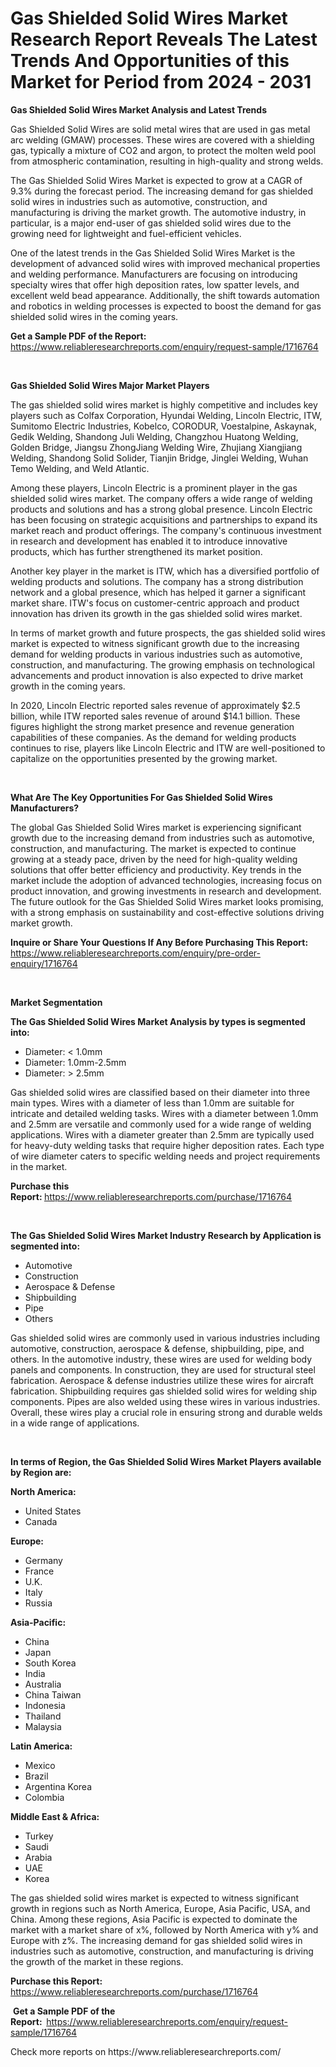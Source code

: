 <p><h1>Gas Shielded Solid Wires Market Research Report Reveals The Latest Trends And Opportunities of this Market for Period from 2024 - 2031</h1></p><p><strong>Gas Shielded Solid Wires Market Analysis and Latest Trends</strong></p>
<p><p>Gas Shielded Solid Wires are solid metal wires that are used in gas metal arc welding (GMAW) processes. These wires are covered with a shielding gas, typically a mixture of CO2 and argon, to protect the molten weld pool from atmospheric contamination, resulting in high-quality and strong welds.</p><p>The Gas Shielded Solid Wires Market is expected to grow at a CAGR of 9.3% during the forecast period. The increasing demand for gas shielded solid wires in industries such as automotive, construction, and manufacturing is driving the market growth. The automotive industry, in particular, is a major end-user of gas shielded solid wires due to the growing need for lightweight and fuel-efficient vehicles.</p><p>One of the latest trends in the Gas Shielded Solid Wires Market is the development of advanced solid wires with improved mechanical properties and welding performance. Manufacturers are focusing on introducing specialty wires that offer high deposition rates, low spatter levels, and excellent weld bead appearance. Additionally, the shift towards automation and robotics in welding processes is expected to boost the demand for gas shielded solid wires in the coming years.</p></p>
<p><strong>Get a Sample PDF of the Report:&nbsp;</strong> <a href="https://www.reliableresearchreports.com/enquiry/request-sample/1716764">https://www.reliableresearchreports.com/enquiry/request-sample/1716764</a></p>
<p>&nbsp;</p>
<p><strong>Gas Shielded Solid Wires Major Market Players</strong></p>
<p><p>The gas shielded solid wires market is highly competitive and includes key players such as Colfax Corporation, Hyundai Welding, Lincoln Electric, ITW, Sumitomo Electric Industries, Kobelco, CORODUR, Voestalpine, Askaynak, Gedik Welding, Shandong Juli Welding, Changzhou Huatong Welding, Golden Bridge, Jiangsu ZhongJiang Welding Wire, Zhujiang Xiangjiang Welding, Shandong Solid Solider, Tianjin Bridge, Jinglei Welding, Wuhan Temo Welding, and Weld Atlantic.</p><p>Among these players, Lincoln Electric is a prominent player in the gas shielded solid wires market. The company offers a wide range of welding products and solutions and has a strong global presence. Lincoln Electric has been focusing on strategic acquisitions and partnerships to expand its market reach and product offerings. The company's continuous investment in research and development has enabled it to introduce innovative products, which has further strengthened its market position.</p><p>Another key player in the market is ITW, which has a diversified portfolio of welding products and solutions. The company has a strong distribution network and a global presence, which has helped it garner a significant market share. ITW's focus on customer-centric approach and product innovation has driven its growth in the gas shielded solid wires market.</p><p>In terms of market growth and future prospects, the gas shielded solid wires market is expected to witness significant growth due to the increasing demand for welding products in various industries such as automotive, construction, and manufacturing. The growing emphasis on technological advancements and product innovation is also expected to drive market growth in the coming years.</p><p>In 2020, Lincoln Electric reported sales revenue of approximately $2.5 billion, while ITW reported sales revenue of around $14.1 billion. These figures highlight the strong market presence and revenue generation capabilities of these companies. As the demand for welding products continues to rise, players like Lincoln Electric and ITW are well-positioned to capitalize on the opportunities presented by the growing market.</p></p>
<p>&nbsp;</p>
<p><strong>What Are The Key Opportunities For Gas Shielded Solid Wires Manufacturers?</strong></p>
<p><p>The global Gas Shielded Solid Wires market is experiencing significant growth due to the increasing demand from industries such as automotive, construction, and manufacturing. The market is expected to continue growing at a steady pace, driven by the need for high-quality welding solutions that offer better efficiency and productivity. Key trends in the market include the adoption of advanced technologies, increasing focus on product innovation, and growing investments in research and development. The future outlook for the Gas Shielded Solid Wires market looks promising, with a strong emphasis on sustainability and cost-effective solutions driving market growth.</p></p>
<p><strong>Inquire or Share Your Questions If Any Before Purchasing This Report:</strong> <a href="https://www.reliableresearchreports.com/enquiry/pre-order-enquiry/1716764">https://www.reliableresearchreports.com/enquiry/pre-order-enquiry/1716764</a></p>
<p>&nbsp;</p>
<p><strong>Market Segmentation</strong></p>
<p><strong>The Gas Shielded Solid Wires Market Analysis by types is segmented into:</strong></p>
<p><ul><li>Diameter: < 1.0mm</li><li>Diameter: 1.0mm-2.5mm</li><li>Diameter: > 2.5mm</li></ul></p>
<p><p>Gas shielded solid wires are classified based on their diameter into three main types. Wires with a diameter of less than 1.0mm are suitable for intricate and detailed welding tasks. Wires with a diameter between 1.0mm and 2.5mm are versatile and commonly used for a wide range of welding applications. Wires with a diameter greater than 2.5mm are typically used for heavy-duty welding tasks that require higher deposition rates. Each type of wire diameter caters to specific welding needs and project requirements in the market.</p></p>
<p><strong>Purchase this Report:&nbsp;</strong><a href="https://www.reliableresearchreports.com/purchase/1716764">https://www.reliableresearchreports.com/purchase/1716764</a></p>
<p>&nbsp;</p>
<p><strong>The Gas Shielded Solid Wires Market Industry Research by Application is segmented into:</strong></p>
<p><ul><li>Automotive</li><li>Construction</li><li>Aerospace & Defense</li><li>Shipbuilding</li><li>Pipe</li><li>Others</li></ul></p>
<p><p>Gas shielded solid wires are commonly used in various industries including automotive, construction, aerospace & defense, shipbuilding, pipe, and others. In the automotive industry, these wires are used for welding body panels and components. In construction, they are used for structural steel fabrication. Aerospace & defense industries utilize these wires for aircraft fabrication. Shipbuilding requires gas shielded solid wires for welding ship components. Pipes are also welded using these wires in various industries. Overall, these wires play a crucial role in ensuring strong and durable welds in a wide range of applications.</p></p>
<p>&nbsp;</p>
<p><strong>In terms of Region, the Gas Shielded Solid Wires Market Players available by Region are:</strong></p>
<p>
    <p> <strong> North America: </strong>
        <ul>
            <li>United States</li>
            <li>Canada</li>
        </ul>
        </p> 
    <p> <strong> Europe: </strong>
        <ul>
            <li>Germany</li>
            <li>France</li>
            <li>U.K.</li>
            <li>Italy</li>
            <li>Russia</li>
        </ul>
        </p> 
    <p> <strong> Asia-Pacific: </strong>
        <ul>
            <li>China</li>
            <li>Japan</li>
            <li>South Korea</li>
            <li>India</li>
            <li>Australia</li>
            <li>China Taiwan</li>
            <li>Indonesia</li>
            <li>Thailand</li>
            <li>Malaysia</li>
        </ul>
        </p> 
    <p> <strong> Latin America: </strong>
        <ul>
            <li>Mexico</li>
            <li>Brazil</li>
            <li>Argentina Korea</li>
            <li>Colombia</li>
        </ul>
        </p> 
    <p> <strong> Middle East & Africa: </strong>
        <ul>
            <li>Turkey</li>
            <li>Saudi</li>
            <li>Arabia</li>
            <li>UAE</li>
            <li>Korea</li>
        </ul>
    </p>
    </p>
<p><p>The gas shielded solid wires market is expected to witness significant growth in regions such as North America, Europe, Asia Pacific, USA, and China. Among these regions, Asia Pacific is expected to dominate the market with a market share of x%, followed by North America with y% and Europe with z%. The increasing demand for gas shielded solid wires in industries such as automotive, construction, and manufacturing is driving the growth of the market in these regions.</p></p>
<p><strong>Purchase this Report: </strong><a href="https://www.reliableresearchreports.com/purchase/1716764">https://www.reliableresearchreports.com/purchase/1716764</a></p>
<p>&nbsp;<strong>Get a Sample PDF of the Report:&nbsp;&nbsp;</strong><a href="https://www.reliableresearchreports.com/enquiry/request-sample/1716764">https://www.reliableresearchreports.com/enquiry/request-sample/1716764</a></p>
<p><strong></strong></p>
<p>Check more reports on https://www.reliableresearchreports.com/</p>